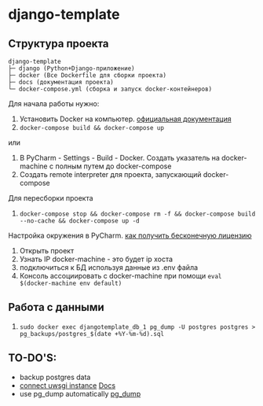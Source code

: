 # django-template

## Структура проекта

```
django-template
├─ django (Python+Django-приложение)
├─ docker (Все Dockerfile для сборки проекта)
├─ docs (документация проекта)
└─ docker-compose.yml (сборка и запуск docker-контейнеров)
```

Для начала работы нужно:
1. Установить Docker на компьютер. [официальная документация](https://docs.docker.com)
2. `docker-compose build && docker-compose up`

или

1. В PyCharm - Settings - Build - Docker. Создать указатель на docker-machine с полным путем до docker-compose
2. Создать remote interpreter для проекта, запускающий docker-compose

Для пересборки проекта
1. `docker-compose stop && docker-compose rm -f && docker-compose build --no-cache && docker-compose up -d`

Настройка окружения в PyCharm. [как получить бесконечную лицензию](https://vk.com/@maxstern-getting-rid-of-jetbrains-license-crap-forever)
1. Открыть проект
2. Узнать IP docker-machine - это будет ip хоста
3. подключиться к БД используя данные из .env файла
4. Консоль ассоциировать c docker-machine при помощи `eval $(docker-machine env default)`

## Работа с данными
1. `sudo docker exec djangotemplate_db_1 pg_dump -U postgres postgres > pg_backups/postgres_$(date +%Y-%m-%d).sql`


## TO-DO'S:
- backup postgres data
- [connect uwsgi instance](https://docs.djangoproject.com/en/2.0/howto/deployment/wsgi/) [Docs](http://uwsgi-docs.readthedocs.io/en/latest/tutorials/Django_and_nginx.html)
- use pg_dump automatically [pg_dump](https://github.com/istepanov/docker-pg_dump)
